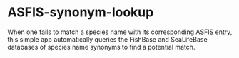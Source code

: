 # ASFIS-synonym-lookup
When one fails to match a species name with its corresponding ASFIS entry, this simple app automatically queries the FishBase and SeaLifeBase databases of species name synonyms to find a potential match.
